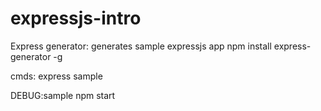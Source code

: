 # expressjs-intro

Express generator: generates sample expressjs app
npm install express-generator -g

cmds:
express sample

DEBUG:sample npm start
